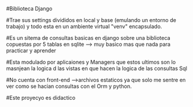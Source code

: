 #Biblioteca Django




#Trae sus settings divididos en local y base (emulando un entorno de trabajo) y todo esta en un ambiente virtual "venv" encapsulado.




#Es un sitema de consultas basicas en django sobre una biblioteca copuestas por 5 tablas en sqlite --> muy basico mas que nada para practicar y aprender



#Esta modulado por aplicaiones  y Managers que estos ultimos son lo masnjean la logica d las vistas en que hacen la logica de las consultas Sql


#No cuenta con front-end -->archivos estaticos ya que solo me sentre en ver como se hacian consultas con el Orm y python.


#Este proyecyo es didactico 
